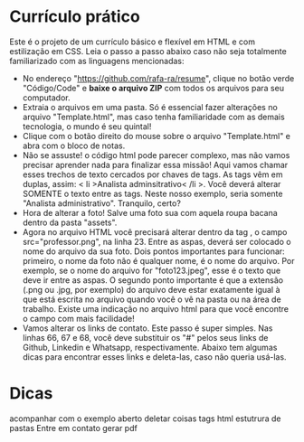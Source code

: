 # Currículo prático

Este é o projeto de um currículo básico e flexível em HTML e com estilização em CSS. Leia o passo a passo abaixo caso não seja totalmente familiarizado com as linguagens mencionadas:

- No endereço "https://github.com/rafa-ra/resume", clique no botão verde "Código/Code" e <b>baixe o arquivo ZIP</b> com todos os arquivos para seu computador.
- Extraia o arquivos em uma pasta. Só é essencial fazer alterações no arquivo "Template.html", mas caso tenha familiaridade com as demais tecnologia, o mundo é seu quintal!
- Clique com o botão direito do mouse sobre o arquivo "Template.html" e abra com o bloco de notas.
- Não se assuste! o código html pode parecer complexo, mas não vamos precisar aprender nada para finalizar essa missão! Aqui vamos chamar esses trechos de texto cercados por chaves de tags. As tags vêm em duplas, assim: < li >Analista adminsitrativo< /li >. Você deverá alterar SOMENTE o texto entre as tags. Neste nosso exemplo, seria somente "Analista administrativo". Tranquilo, certo?
- Hora de alterar a foto! Salve uma foto sua com aquela roupa bacana dentro da pasta "assets". 
- Agora no arquivo HTML você precisará alterar dentro da tag <img>, o campo src="professor.png", na linha 23. Entre as aspas, deverá ser colocado o nome do arquivo da sua foto. Dois pontos importantes para funcionar: primeiro, o nome da foto não é qualquer nome, é o nome do arquivo. Por exemplo, se o nome do arquivo for "foto123.jpeg", esse é o texto que deve ir entre as aspas. O segundo ponto importante é que a extensão (.png ou .jpg, por exemplo) do arquivo deve estar exatamente igual à que está escrita no arquivo quando você o vê na pasta ou na área de trabalho. Existe uma indicação no arquivo html para que você encontre o campo com mais facilidade!
- Vamos alterar os links de contato. Este passo é super simples. Nas linhas 66, 67 e 68, você deve substituir os "#" pelos seus links de Github, Linkedin e Whatsapp, respectivamente. Abaixo tem algumas dicas para encontrar esses links e deleta-las, caso não queria usá-las.

# Dicas

acompanhar com o exemplo aberto
deletar coisas
tags html
estutrura de pastas
Entre em contato
gerar pdf
